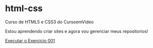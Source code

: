 # html-css
 Curso de HTML5 e CSS3 do CursoemVideo

 Estou aprendendo criar sites e agora vou gerenciar meus repositorios!

<a href="https://guilhermehaugusto.github.io/html-css/Exercicios/ex001/index.html">Executar o Exercicio 001</a>